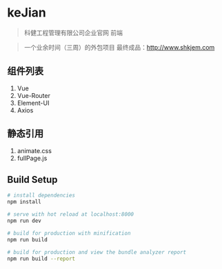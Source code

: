 # keJian


> 科健工程管理有限公司企业官网 前端

> 一个业余时间（三周）的外包项目 最终成品：http://www.shkjem.com


## 组件列表

1. Vue
2. Vue-Router
3. Element-UI
5. Axios

## 静态引用

1. animate.css
2. fullPage.js

## Build Setup

``` bash
# install dependencies
npm install

# serve with hot reload at localhost:8000
npm run dev

# build for production with minification
npm run build

# build for production and view the bundle analyzer report
npm run build --report
```


